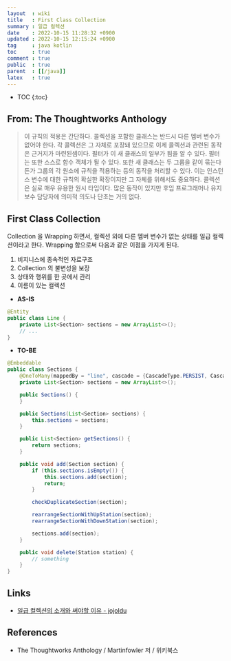 ```yaml
---
layout  : wiki
title   : First Class Collection
summary : 일급 컬렉션
date    : 2022-10-15 11:28:32 +0900
updated : 2022-10-15 12:15:24 +0900
tag     : java kotlin
toc     : true
comment : true
public  : true
parent  : [[/java]]
latex   : true
---
```

* TOC
{:toc}

## From: The Thoughtworks Anthology

> 이 규칙의 적용은 간단하다.
콜렉션을 포함한 클래스는 반드시 다른 멤버 변수가 없어야 한다.
각 콜렉션은 그 자체로 포장돼 있으므로 이제 콜렉션과 관련된 동작은 근거지가 마련된셈이다.
필터가 이 새 클래스의 일부가 됨을 알 수 있다.
필터는 또한 스스로 함수 객체가 될 수 있다.
또한 새 클래스는 두 그룹을 같이 묶는다든가 그룹의 각 원소에 규칙을 적용하는 등의 동작을 처리할 수 있다.
이는 인스턴스 변수에 대한 규칙의 확실한 확장이지만 그 자체를 위해서도 중요하다.
콜렉션은 실로 매우 유용한 원시 타입이다.
많은 동작이 있지만 후임 프로그래머나 유지보수 담당자에 의미적 의도나 단초는 거의 없다.

## First Class Collection

Collection 을 Wrapping 하면서, 컬렉션 외에 다른 멤버 변수가 없는 상태를 일급 컬렉션이라고 한다. Wrapping 함으로써 다음과 같은 이점을 가지게 된다.

1. 비지니스에 종속적인 자료구조
2. Collection 의 불변성을 보장
3. 상태와 행위를 한 곳에서 관리
4. 이름이 있는 컬렉션

- __AS-IS__

```java
@Entity
public class Line {
    private List<Section> sections = new ArrayList<>();
    // ...
}
```

- __TO-BE__

```java
@Embeddable
public class Sections {
    @OneToMany(mappedBy = "line", cascade = {CascadeType.PERSIST, CascadeType.MERGE}, orphanRemoval = true)
    private List<Section> sections = new ArrayList<>();

    public Sections() {
    }

    public Sections(List<Section> sections) {
        this.sections = sections;
    }

    public List<Section> getSections() {
        return sections;
    }

    public void add(Section section) {
        if (this.sections.isEmpty()) {
            this.sections.add(section);
            return;
        }

        checkDuplicateSection(section);

        rearrangeSectionWithUpStation(section);
        rearrangeSectionWithDownStation(section);

        sections.add(section);
    }

    public void delete(Station station) {
        // something
    }
}
```

## Links

- [일급 컬렉션의 소개와 써야할 이유 - jojoldu](https://jojoldu.tistory.com/m/412)

## References

- The Thoughtworks Anthology / Martinfowler 저 / 위키북스